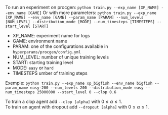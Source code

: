 To run an experiment on procgen:
`
python train.py --exp_name [XP_NAME] --env_name [GAME]
`
Or with more parameters:
`
python train.py --exp_name [XP_NAME] --env_name [GAME] --param_name [PARAM] --num_levels [NUM_LEVEL] --distribution_mode [MODE] --num_timesteps [TIMESTEPS] --start_level [START]
`
*  XP_NAME: experiment name for logs
*  GAME: environment name 
*  PARAM: one of the configurations available in `hyperparams/procgen/config.yml`
* NUM_LEVEL: number of unique training levels
* START: starting training level
* MODE: `easy` or `hard`
* TIMESTEPS  umber of training steps

Exemple:
`
python train.py --exp_name xp_bigfish --env_name bigfish --param_name easy-200 --num_levels 200 --distribution_mode easy --num_timesteps 25000000 --start_level 0 --clop 0.6
`

To train a clop agent add `--clop [alpha]` with $0 \leq \alpha \leq 1$.  
To train an agent with dropout add `--dropout [alpha]` with $0 \leq \alpha \leq 1$.